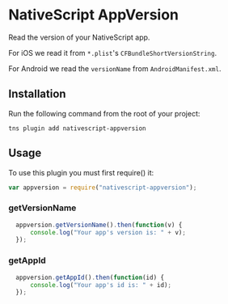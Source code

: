 # NativeScript AppVersion

Read the version of your NativeScript app.

For iOS we read it from `*.plist`'s `CFBundleShortVersionString`.

For Android we read the `versionName` from `AndroidManifest.xml`.

## Installation
Run the following command from the root of your project:

```
tns plugin add nativescript-appversion
```

## Usage

To use this plugin you must first require() it:

```js
var appversion = require("nativescript-appversion");
```

### getVersionName

```js
  appversion.getVersionName().then(function(v) {
      console.log("Your app's version is: " + v);
  });
```

### getAppId

```js
  appversion.getAppId().then(function(id) {
      console.log("Your app's id is: " + id);
  });
```